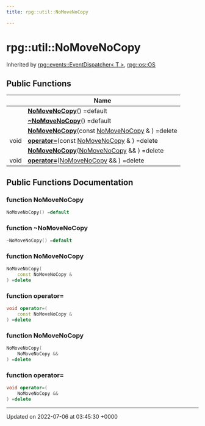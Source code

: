 ```yaml
---
title: rpg::util::NoMoveNoCopy

---
```


# rpg::util::NoMoveNoCopy





Inherited by [rpg::events::EventDispatcher< T >](/engine/Classes/classrpg_1_1events_1_1_event_dispatcher/), [rpg::os::OS](/engine/Classes/classrpg_1_1os_1_1_o_s/)

## Public Functions

|                | Name           |
| -------------- | -------------- |
| | **[NoMoveNoCopy](/engine/Classes/classrpg_1_1util_1_1_no_move_no_copy/#function-nomovenocopy)**() =default |
| | **[~NoMoveNoCopy](/engine/Classes/classrpg_1_1util_1_1_no_move_no_copy/#function-~nomovenocopy)**() =default |
| | **[NoMoveNoCopy](/engine/Classes/classrpg_1_1util_1_1_no_move_no_copy/#function-nomovenocopy)**(const [NoMoveNoCopy](/engine/Classes/classrpg_1_1util_1_1_no_move_no_copy/) & ) =delete |
| void | **[operator=](/engine/Classes/classrpg_1_1util_1_1_no_move_no_copy/#function-operator=)**(const [NoMoveNoCopy](/engine/Classes/classrpg_1_1util_1_1_no_move_no_copy/) & ) =delete |
| | **[NoMoveNoCopy](/engine/Classes/classrpg_1_1util_1_1_no_move_no_copy/#function-nomovenocopy)**([NoMoveNoCopy](/engine/Classes/classrpg_1_1util_1_1_no_move_no_copy/) && ) =delete |
| void | **[operator=](/engine/Classes/classrpg_1_1util_1_1_no_move_no_copy/#function-operator=)**([NoMoveNoCopy](/engine/Classes/classrpg_1_1util_1_1_no_move_no_copy/) && ) =delete |

## Public Functions Documentation

### function NoMoveNoCopy

```cpp
NoMoveNoCopy() =default
```


### function ~NoMoveNoCopy

```cpp
~NoMoveNoCopy() =default
```


### function NoMoveNoCopy

```cpp
NoMoveNoCopy(
    const NoMoveNoCopy & 
) =delete
```


### function operator=

```cpp
void operator=(
    const NoMoveNoCopy & 
) =delete
```


### function NoMoveNoCopy

```cpp
NoMoveNoCopy(
    NoMoveNoCopy && 
) =delete
```


### function operator=

```cpp
void operator=(
    NoMoveNoCopy && 
) =delete
```


-------------------------------

Updated on 2022-07-06 at 03:45:30 +0000